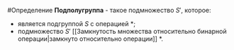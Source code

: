#Определение 
**Подполугруппа** - такое подмножество $S'$, которое:
- является подгруппой $S$ с операцией $*$;
- подмножество $S'$ [[Замкнутость множества относительно бинарной операции|замкнуто относительно операции]] $*$.